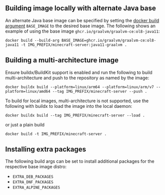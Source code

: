 
## Building image locally with alternate Java base

An alternate Java base image can be specified by setting the [docker build argument](https://docs.docker.com/reference/cli/docker/buildx/build/#build-arg) `BASE_IMAGE` to the desired base image. The following shows an example of using the base image `ghcr.io/graalvm/graalvm-ce:ol8-java11`:

```shell
docker build --build-arg BASE_IMAGE=ghcr.io/graalvm/graalvm-ce:ol8-java11 -t IMG_PREFIX/minecraft-server:java11-graalvm .
```

## Building a multi-architecture image

Ensure buildx/BuildKit support is enabled and run the following to build multi-architecture and push to the repository as named by the image:

```shell
docker buildx build --platform=linux/arm64 --platform=linux/arm/v7 --platform=linux/amd64 --tag IMG_PREFIX/minecraft-server --push .
```

To build for local images, multi-architecture is not supported, use the following with buildx to load the image into the local daemon:

```shell
docker buildx build --tag IMG_PREFIX/minecraft-server --load .
```

or just a plain build

```shell
docker build -t IMG_PREFIX/minecraft-server .
```

## Installing extra packages

The following build args can be set to install additional packages for the respective base image distro:

- `EXTRA_DEB_PACKAGES`
- `EXTRA_DNF_PACKAGES`
- `EXTRA_ALPINE_PACKAGES`
